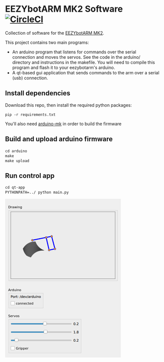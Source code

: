 # EEZYbotARM MK2 Software [![CircleCI](https://circleci.com/gh/justbuchanan/eezybotarm-mk2-software.svg?style=svg)](https://circleci.com/gh/justbuchanan/eezybotarm-mk2-software)

Collection of software for the [EEZYbotARM MK2](http://www.thingiverse.com/thing:1454048).

This project contains two main programs:

* An arduino program that listens for commands over the serial connection and moves the servos. See the code in the arduino/ directory and instructions in the makefile. You will need to compile this program and flash it to your eezybotarm's arduino.
* A qt-based gui application that sends commands to the arm over a serial (usb) connection.

## Install dependencies

Download this repo, then install the required python packages:

```
pip -r requirements.txt
```

You'll also need [arduino-mk](https://github.com/sudar/Arduino-Makefile) in order to build the firmware

## Build and upload arduino firmware

```
cd arduino
make
make upload
```

## Run control app

```
cd qt-app
PYTHONPATH=../ python main.py
```

![Screenshot](doc/screenshot.png)

